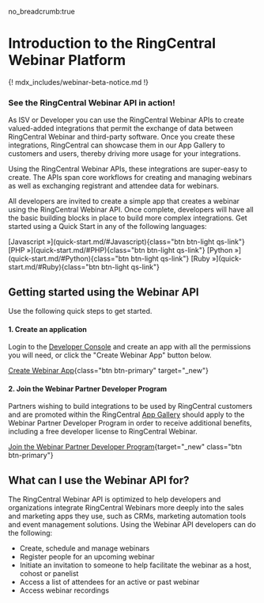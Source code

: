 no_breadcrumb:true

# Introduction to the RingCentral Webinar Platform

{! mdx_includes/webinar-beta-notice.md !}

<div class="jumbotron pt-1" markdown>
  <h3 class="h3 display-5">See the RingCentral Webinar API in action!</h3>
  <p class="lead">As ISV or Developer you can use the RingCentral Webinar APIs to create valued-added integrations that permit the exchange of data between RingCentral Webinar and third-party software. Once you create these integrations, RingCentral can showcase them in our App Gallery to customers and users, thereby driving more usage for your integrations.</p>
  <p class="lead">Using the RingCentral Webinar APIs, these integrations are super-easy to create. The APIs span core workflows for creating and managing webinars as well as exchanging registrant and attendee data for webinars.</p>
  <p>All developers are invited to create a simple app that creates a webinar using the RingCentral Webinar API. Once complete, developers will have all the basic building blocks in place to build more complex integrations. Get started using a Quick Start in any of the following languages:</p>
  [Javascript &raquo;](quick-start.md/#Javascript){class="btn btn-light qs-link"}
  [PHP &raquo;](quick-start.md/#PHP){class="btn btn-light qs-link"}
  [Python &raquo;](quick-start.md/#Python){class="btn btn-light qs-link"}
  [Ruby &raquo;](quick-start.md/#Ruby){class="btn btn-light qs-link"}
</div>

## Getting started using the Webinar API

Use the following quick steps to get started.

#### 1. Create an application

Login to the [Developer Console](https://developers.ringcentral.com/login.html#/) and create an app with all the permissions you will need, or click the "Create Webinar App" button below. 
    
[Create Webinar App](https://developer.ringcentral.com/new-app?name=Webinar+Quick+Start+App&desc=A+simple+app+to+demo+creating+a+webinar+on+RingCentral&public=false&type=ServerOther&carriers=7710,7310,3420&permissions=EditWebinars,ReadWebinars&grantType=PersonalJWT&redirectUri=&utm_source=devguide&utm_medium=button&utm_campaign=quickstart){class="btn btn-primary" target="_new"}

#### 2. Join the Webinar Partner Developer Program

Partners wishing to build integrations to be used by RingCentral customers and are promoted within the RingCentral [App Gallery](https://ringcentral.com/apps/) should apply to the Webinar Partner Developer Program in order to receive additional benefits, including a free developer license to RingCentral Webinar. 
    
[Join the Webinar Partner Developer Program](https://forms.gle/dMRNtnuFnonLQgsu7){target="_new" class="btn btn-primary"}

## What can I use the Webinar API for?

The RingCentral Webinar API is optimized to help developers and organizations integrate RingCentral Webinars more deeply into the sales and marketing apps they use, such as CRMs, marketing automation tools and event management solutions. Using the Webinar API developers can do the following:

* Create, schedule and manage webinars
* Register people for an upcoming webinar
* Initiate an invitation to someone to help facilitate the webinar as a host, cohost or panelist
* Access a list of attendees for an active or past webinar
* Access webinar recordings



